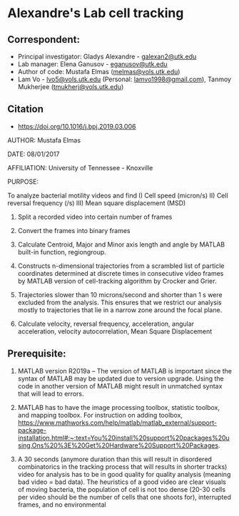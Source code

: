 # Alexandre's Lab cell tracking 
## Correspondent:
  * Principal investigator: Gladys Alexandre - galexan2@utk.edu
  * Lab manager: Elena Ganusov - eganusov@utk.edu
  * Author of code: Mustafa Elmas (melmas@vols.utk.edu)
  * Lam Vo - lvo5@vols.utk.edu (Personal: lamvo1998@gmail.com), Tanmoy Mukherjee (tmukherj@vols.utk.edu)
## Citation
  * https://doi.org/10.1016/j.bpj.2019.03.006

AUTHOR: Mustafa Elmas
 
DATE: 08/01/2017

AFFILIATION: University of Tennessee - Knoxville
 
PURPOSE:

 To analyze bacterial motility videos and find 
 I)   Cell speed (micron/s)
 II)  Cell reversal frequency (/s)
 III) Mean square displacement (MSD) 
 
 1. Split a recorded video into certain number of frames

 2. Convert the frames into binary frames

 3. Calculate Centroid, Major and Minor axis length and angle
 by MATLAB built-in function, regiongroup.

 4. Constructs n-dimensional trajectories from a scrambled 
 list of particle coordinates determined at discrete times 
 in consecutive video frames by MATLAB version of cell-tracking 
 algorithm by Crocker and Grier.
 
 5. Trajectories slower than 10 microns/second and shorter than 1 s were 
 excluded from the analysis. This ensures that we restrict our 
 analysis mostly to trajectories that lie in a narrow zone around 
 the focal plane.
 
 6. Calculate velocity, reversal frequency, acceleration, angular
 acceleration, velocity autocorrelation, Mean Square Displacement

## Prerequisite:

1) MATLAB version R2019a – The version of MATLAB is important since the syntax of MATLAB may be updated due to version upgrade. Using the code in another version of MATLAB might result in unmatched syntax that will lead to errors. 
2) MATLAB has to have the image processing toolbox, statistic toolbox, and mapping toolbox. For instruction on adding toolbox, https://www.mathworks.com/help/matlab/matlab_external/support-package-installation.html#:~:text=You%20install%20support%20packages%20using,Ons%20%3E%20Get%20Hardware%20Support%20Packages.

3) A 30 seconds (anymore duration than this will result in disordered combinatorics in the tracking process that will results in shorter tracks) video for analysis has to be in good quality for quality analysis (meaning bad video = bad data). The heuristics of a good video are clear visuals of moving bacteria, the population of cell is not too dense (20-30 cells per video should be the number of cells that one shoots for), interrupted frames, and no environmental 
